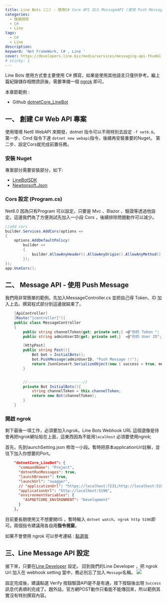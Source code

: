 ```yaml
---
title: Line Bots (二) - 使用C# Core API 加入 MessageAPI (使用 Push Message)
categories: 
  - 後端技術
  - C#
  - Line
tags: 
  - C#
  - Line
description:
keyword: 'Net FrameWork, C# , Line '
cover: https://developers.line.biz/media/services/messaging-api-thumb1.png
# sticky: 1
---
```


Line Bots 使用方式會主要使用 C# 撰寫，如果是使用其他語言只僅供參考。繼上篇紀錄儲存相關資訊後，需要準備一個 [ngrok](/2022/08/11/Note/ngrok/) 即可。

本章節範例 : 
- Github [dotnetCore_LineBot](https://github.com/JontCont/dotnetCore_LineBot)

## 一、 創建 C# Web API 專案
使用環境 Net6 WebAPI 來開發，dotnet 指令可以不用特別去設定 ```-f net6.0```。
第一步、Cmd 指令下達 ```dotnet new webapi```指令，後續再安裝重要的Nuget。
第二步、設定Cors就完成前置任務。

### 安裝 Nuget
專案部分需要安裝部分，如下:
- [LineBotSDK](https://www.nuget.org/packages/LineBotSDK)
- [Newtonsoft.Json](https://www.nuget.org/packages/Newtonsoft.Json/13.0.2-beta2)

### Cors 設定 (Program.cs) 
Net6.0 因為只有Program 可以設定，只要是 Mvc 、Blazor 、驗證等透過他設定。這邊我們為了方便測試先加入一小段 Cors ，後續排除問題動作可以減少。

```cs
//add cors
builder.Services.AddCors(options =>
{
    options.AddDefaultPolicy(
        builder =>
        {
            builder.AllowAnyHeader().AllowAnyOrigin().AllowAnyMethod();
        });
});
app.UseCors();
```

## 二、 Message API - 使用 Push Message 
我們用非常簡單的範例。先加入MessageController.cs 並把自己得 Token、ID 加入上去。撰寫程式部分到這邊就結束了。
```cs
    [ApiController]
    [Route("[controller]")]
    public class MessageController
    {
        public string channelToken{get; private set;} =@"你的 Token ";
        public string adminUserID{get; private set;}  =@"你的 User ID";

        [HttpPost]
        public string Post(){
            Bot bot = InitialBots();
            bot.PushMessage(adminUserID, "Push Message !!");
            return JsonConvert.SerializeObject(new { success = true, message = "" });
        }


        //-------------------------//
        private Bot InitialBots(){
            string channelToken = this.channelToken;
            return new Bot(channelToken);
        }
    }
```
### 開啟 ngrok 
剩下最後一項工作，必須要加入ngrok。Line Bots Webhook URL 這個選像是待會再把ngrok網址貼在上面，這東西因為不能用```localhost``` 必須要使用ngrok;

首先，先到launchSetting.json 修改一小段。暫時把原本applicationUrl註解，並往下加入你想要的Port。
```json
    "dotnetCore_LineBot": {
      "commandName": "Project",
      "dotnetRunMessages": true,
      "launchBrowser": true,
      "launchUrl": "swagger",
      // "applicationUrl": "https://localhost:7231;http://localhost:5196",
      "applicationUrl": "http://localhost:5196",
      "environmentVariables": {
        "ASPNETCORE_ENVIRONMENT": "Development"
      }
    },
```

目前要長期使用又不想要開IIS ，暫時輸入 ```dotnet watch```、```ngrok http 5196```即可。兩個指令建議用各自用**指令視窗**。

如果不會使用 ngrok 可以參考連結 : [點選我](/2022/08/11/Note/ngrok/)

## 三、Line Message API 設定
接下來，只要在[Line Developer](https://developers.line.biz/zh-hant/) 設定。
回到我們的Line Developer ，把 ngrok Url 加入在 webhook setting 當中，務必別忘了加入 ```Message```名稱。 
![](/img/dotnet/Line/Snipaste_2022-09-09_17-16-33.png)

設定完成後，建議點選 Verify 按鈕驗證API是不是有通，按下按鈕後出現 ```Success ```訊息代表順利完成了。題外話，官方網POST動作只看能不能傳回來，所以範例其實沒有特別撰寫內容。






